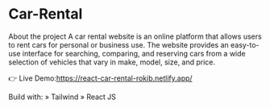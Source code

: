 # Car-Rental
About the project
A car rental website is an online platform that allows users to rent cars for personal or business use. The website provides an easy-to-use interface for searching, comparing, and reserving cars from a wide selection of vehicles that vary in make, model, size, and price.

👉 Live Demo:https://react-car-rental-rokib.netlify.app/

Build with:
» Tailwind
» React JS
